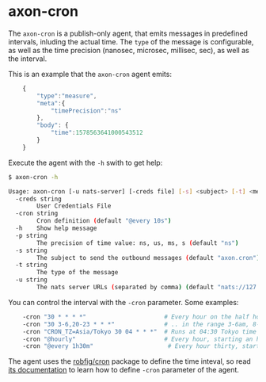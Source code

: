 axon-cron
=========

The `axon-cron` is a publish-only agent, that emits messages in predefined intervals, inluding the actual time. The `type` of the message is configurable, as well as the time precision (nanosec, microsec, millisec, sec), as well as the interval.


This is an example that the `axon-cron` agent emits:

```JavaScript
    {
        "type":"measure",
        "meta":{
            "timePrecision":"ns"
        },
        "body": {
            "time":1578563641000543512
        }
    }
```

Execute the agent with the `-h` swith to get help:

```bash
$ axon-cron -h

Usage: axon-cron [-u nats-server] [-creds file] [-s] <subject> [-t] <message-type> [-e] <period> [-p] <precision>
  -creds string
    	User Credentials File
  -cron string
    	Cron definition (default "@every 10s")
  -h	Show help message
  -p string
    	The precision of time value: ns, us, ms, s (default "ns")
  -s string
    	The subject to send the outbound messages (default "axon.cron")
  -t string
    	The type of the message
  -u string
    	The nats server URLs (separated by comma) (default "nats://127.0.0.1:4222")
```

You can control the interval with the `-cron` parameter.
Some examples:

```bash
    -cron "30 * * * *"                      # Every hour on the half hour
    -cron "30 3-6,20-23 * * *"              # .. in the range 3-6am, 8-11pm
    -cron "CRON_TZ=Asia/Tokyo 30 04 * * *"  # Runs at 04:30 Tokyo time every day
    -cron "@hourly"                         # Every hour, starting an hour from now
    -cron "@every 1h30m"                     # Every hour thirty, starting an hour thirty from now
```

The agent uses the [robfig/cron](https://github.com/robfig/cron) package to define the time inteval, so read [its documentation](https://godoc.org/github.com/robfig/cron) to learn how to define `-cron` parameter of the agent.

